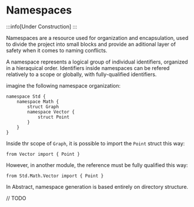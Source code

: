 # Namespaces

:::info[Under Construction]
:::

Namespaces are a resource used for organization and encapsulation, used to divide the project into small blocks and provide an aditional layer of safety when it comes to naming conflicts.

A namespace represents a logical group of individual identifiers, organized in a hieraquical order. Identifiers inside namespaces can be refered relatively to a scope or globally, with fully-qualified identifiers.

imagine the following namespace organization:

```abs
namespace Std {
    namespace Math {
        struct Graph
        namespace Vector {
            struct Point
        }
    }
}

```

Inside thr scope of `Graph`, it is possible to import the `Point` struct this way:

```abs title="Graph.a"
from Vector import { Point }
```

However, in another module, the reference must be fully qualified this way:

```abs title="main.a"
from Std.Math.Vector import { Point }
```


In Abstract, namespace generation is based entirely on directory structure.

// TODO

